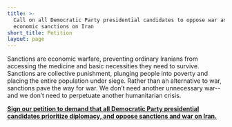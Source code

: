 ```yaml
---
title: >-
  Call on all Democratic Party presidential candidates to oppose war and
  economic sanctions on Iran
short_title: Petition
layout: page
---
```

Sanctions are economic warfare, preventing ordinary Iranians from accessing the medicine and basic necessities they need to survive. Sanctions are collective punishment, plunging people into poverty and placing the entire population under siege. Rather than an alternative to war, sanctions pave the way for war. We don’t need another unnecessary war--and we don’t need to perpetuate another humanitarian crisis. 

**[Sign our petition to demand that all Democratic Party presidential candidates prioritize diplomacy, and oppose sanctions and war on Iran.](http://bit.ly/NoWarNoSanctionsIran)**
